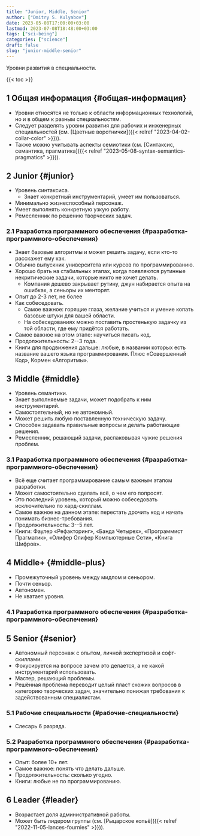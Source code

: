 ```yaml
---
title: "Junior, Middle, Senior"
author: ["Dmitry S. Kulyabov"]
date: 2023-05-08T17:00:00+03:00
lastmod: 2023-07-08T18:48:00+03:00
tags: ["sci-being"]
categories: ["science"]
draft: false
slug: "junior-middle-senior"
---
```


Уровни развития в специальности.

<!--more-->

{{< toc >}}


## <span class="section-num">1</span> Общая информация {#общая-информация}

-   Уровни относятся не только к области информационных технологий, но и в общем к разным специальностям.
-   Следует разделять уровни развития для рабочих и инженерных специальностей (см. [Цветные воротнички]({{< relref "2023-04-02-collar-color" >}})).
-   Также можно учитывать аспекты семиотики (см. [Синтаксис, семантика, прагматика]({{< relref "2023-05-08-syntax-semantics-pragmatics" >}})).


## <span class="section-num">2</span> Junior {#junior}

-   Уровень синтаксиса.
    -   Знает конкретный инструментарий, умеет им пользоваться.
-   Минимально жизнеспособный персонаж.
-   Умеет выполнять конкретную узкую работу.
-   Ремесленник по решению творческих задач.


### <span class="section-num">2.1</span> Разработка программного обеспечения {#разработка-программного-обеспечения}

-   Знает базовые алгоритмы и может решить задачу, если кто-то расскажет ему как.
-   Обычно выпускник университета или курсов по программированию.
-   Хорошо брать на стабильных этапах, когда появляются рутинные некритические задачи, которые никто не хочет делать.
    -   Компания дешево закрывает рутину, джун набирается опыта на ошибках, а сеньоры их менторят.
-   Опыт до 2-3 лет, не более
-   Как собеседовать.
    -   Самое важное: горящие глаза, желание учиться и умение копать базовые штуки для вашей области.
    -   На собеседованиях можно поставить простенькую задачку из той области, где ему придётся работать.
-   Самое важное на этом этапе: научиться писать код.
-   Продолжительность: 2--3 года.
-   Книги для продвижения дальше: любые, в названии которых есть название вашего языка программирования. Плюс «Совершенный Код», Кормен «Алгоритмы».


## <span class="section-num">3</span> Middle {#middle}

-   Уровень семантики.
-   Знает выполняемые задачи, может подобрать к ним инструментарий.
-   Самостоятельный, но не автономный.
-   Может решить любую поставленную техническую задачу.
-   Способен задавать правильные вопросы и делать работающие решения.
-   Ремесленник, решающий задачи, распаковывая чужие решения проблем.


### <span class="section-num">3.1</span> Разработка программного обеспечения {#разработка-программного-обеспечения}

-   Всё еще считает программирование самым важным этапом разработки.
-   Может самостоятельно сделать всё, о чем его попросят.
-   Это последний уровень, который можно собеседовать исключительно по хард-скиллам.
-   Самое важное на данном этапе: перестать дрочить код и начать понимать бизнес-требования.
-   Продолжительность: 3--5 лет.
-   Книги: Фаулер «Рефакторинг», «Банда Четырех», «Программист Прагматик», «Олифер Олифер Компьютерные Сети», «Книга Шифров».


## <span class="section-num">4</span> Middle+ {#middle-plus}

-   Промежуточный уровень между мидлом и сеньором.
-   Почти сеньор.
-   Автономен.
-   Не хватает уровня.


### <span class="section-num">4.1</span> Разработка программного обеспечения {#разработка-программного-обеспечения}


## <span class="section-num">5</span> Senior {#senior}

-   Автономный персонаж с опытом, личной экспертизой и софт-скиллами.
-   Фокусируется на вопросе зачем это делается, а не какой инструментарий использовать.
-   Мастер, решающий проблемы.
-   Решённая проблема переводит целый пласт схожих вопросов в категорию творческих задач, значительно понижая требования к задействованным специалистам.


### <span class="section-num">5.1</span> Рабочие специальности {#рабочие-специальности}

-   Слесарь 6 разряда.


### <span class="section-num">5.2</span> Разработка программного обеспечения {#разработка-программного-обеспечения}

-   Опыт: более 10+ лет.
-   Самое важное: понять что делать дальше.
-   Продолжительность: сколько угодно.
-   Книги: любые не по программированию.


## <span class="section-num">6</span> Leader {#leader}

-   Возрастает доля административной работы.
-   Может быть лидером группы (см. [Рыцарское копьё]({{< relref "2022-11-05-lances-fournies" >}})).
